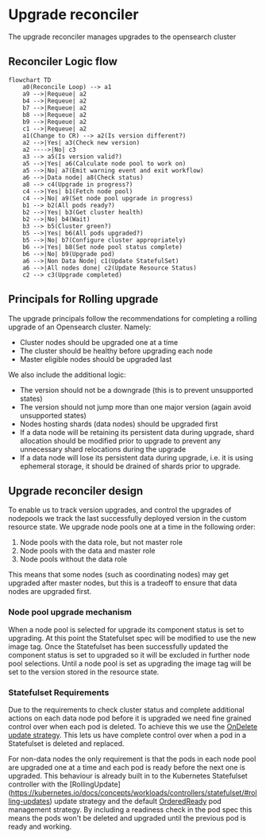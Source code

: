 # Upgrade reconciler

The upgrade reconciler manages upgrades to the opensearch cluster

## Reconciler Logic flow

```mermaid
flowchart TD
    a0(Reconcile Loop) --> a1
    a9 -->|Requeue| a2
    b4 -->|Requeue| a2
    b7 -->|Requeue| a2
    b8 -->|Requeue| a2
    b9 -->|Requeue| a2
    c1 -->|Requeue| a2
    a1(Change to CR) --> a2(Is version different?)
    a2 -->|Yes| a3(Check new version)
    a2 ---->|No| c3
    a3 --> a5(Is version valid?)
    a5 -->|Yes| a6(Calculate node pool to work on)
    a5 -->|No| a7(Emit warning event and exit workflow)
    a6 -->|Data node| a8(Check status)
    a8 --> c4(Upgrade in progress?)
    c4 -->|Yes| b1(Fetch node pool)
    c4 -->|No| a9(Set node pool upgrade in progress)
    b1 --> b2(All pods ready?)
    b2 -->|Yes| b3(Get cluster health)
    b2 -->|No| b4(Wait)
    b3 --> b5(Cluster green?)
    b5 -->|Yes| b6(All pods upgraded?)
    b5 -->|No| b7(Configure cluster appropriately)
    b6 -->|Yes| b8(Set node pool status complete)
    b6 -->|No| b9(Upgrade pod)
    a6 -->|Non Data Node| c1(Update StatefulSet)
    a6 -->|All nodes done| c2(Update Resource Status)
    c2 --> c3(Upgrade completed)
```

## Principals for Rolling upgrade

The upgrade principals follow the recommendations for completing a rolling upgrade of an Opensearch cluster.  Namely:
 - Cluster nodes should be upgraded one at a time
 - The cluster should be healthy before upgrading each node
 - Master eligible nodes should be upgraded last

We also include the additional logic:
 - The version should not be a downgrade (this is to prevent unsupported states)
 - The version should not jump more than one major version (again avoid unsupported states)
 - Nodes hosting shards (data nodes) should be upgraded first
 - If a data node will be retaining its persistent data during upgrade, shard allocation should be modified prior to upgrade to prevent any unnecessary shard relocations during the upgrade
 - If a data node will lose its persistent data during upgrade, i.e. it is using ephemeral storage, it should be drained of shards prior to upgrade.

## Upgrade reconciler design

To enable us to track version upgrades, and control the upgrades of nodepools we track the last successfully deployed version in the custom resource state.  We upgrade node pools one at a time in the following order:
 1. Node pools with the data role, but not master role
 1. Node pools with the data and master role
 1. Node pools without the data role

This means that some nodes (such as coordinating nodes) may get upgraded after master nodes, but this is a tradeoff to ensure that data nodes are upgraded first.

### Node pool upgrade mechanism

When a node pool is selected for upgrade its component status is set to upgrading.  At this point the Statefulset spec will be modified to use the new image tag.  Once the Statefulset  has been successfully updated the component status is set to upgraded so it will be excluded in further node pool selections.  Until a node pool is set as upgrading the image tag will be set to the version stored in the resource state.
### Statefulset Requirements

Due to the requirements to check cluster status and complete additional actions on each data node pod before it is upgraded we need fine grained control over when each pod is deleted.  To achieve this we use the [OnDelete update strategy](https://kubernetes.io/docs/concepts/workloads/controllers/statefulset/#update-strategies).  This lets us have complete control over when a pod in a Statefulset is deleted and replaced.

For non-data nodes the only requirement is that the pods in each node pool are upgraded one at a time and each pod is ready before the next one is upgraded.  This behaviour is already built in to the Kubernetes Statefulset controller with the [RollingUpdate] (https://kubernetes.io/docs/concepts/workloads/controllers/statefulset/#rolling-updates) update strategy and the default [OrderedReady](https://kubernetes.io/docs/concepts/workloads/controllers/statefulset/#orderedready-pod-management) pod management strategy.  By including a readiness check in the pod spec this means the pods won't be deleted and upgraded until the previous pod is ready and working.